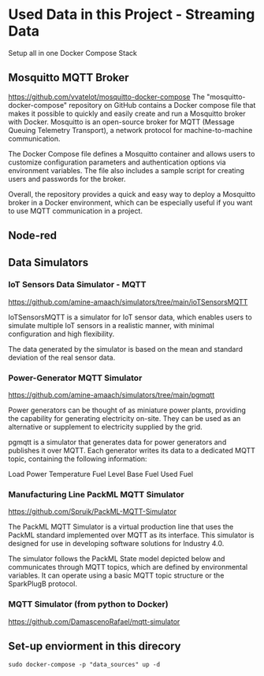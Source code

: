 
# Used Data in this Project - Streaming Data

Setup all in one Docker Compose Stack

## Mosquitto MQTT Broker
https://github.com/vvatelot/mosquitto-docker-compose
The "mosquitto-docker-compose" repository on GitHub contains a Docker compose file that makes it possible to quickly and easily create and run a Mosquitto broker with Docker. Mosquitto is an open-source broker for MQTT (Message Queuing Telemetry Transport), a network protocol for machine-to-machine communication.

The Docker Compose file defines a Mosquitto container and allows users to customize configuration parameters and authentication options via environment variables. The file also includes a sample script for creating users and passwords for the broker.

Overall, the repository provides a quick and easy way to deploy a Mosquitto broker in a Docker environment, which can be especially useful if you want to use MQTT communication in a project.

## Node-red


## Data Simulators

### IoT Sensors Data Simulator - MQTT
https://github.com/amine-amaach/simulators/tree/main/ioTSensorsMQTT

IoTSensorsMQTT is a simulator for IoT sensor data, which enables users to simulate multiple IoT sensors in a realistic manner, with minimal configuration and high flexibility.

The data generated by the simulator is based on the mean and standard deviation of the real sensor data.

### Power-Generator MQTT Simulator
https://github.com/amine-amaach/simulators/tree/main/pgmqtt

Power generators can be thought of as miniature power plants, providing the capability for generating electricity on-site. They can be used as an alternative or supplement to electricity supplied by the grid.

pgmqtt is a simulator that generates data for power generators and publishes it over MQTT. Each generator writes its data to a dedicated MQTT topic, containing the following information:

Load
Power
Temperature
Fuel Level
Base Fuel
Used Fuel

### Manufacturing Line PackML MQTT Simulator
https://github.com/Spruik/PackML-MQTT-Simulator

The PackML MQTT Simulator is a virtual production line that uses the PackML standard implemented over MQTT as its interface. This simulator is designed for use in developing software solutions for Industry 4.0.

The simulator follows the PackML State model depicted below and communicates through MQTT topics, which are defined by environmental variables. It can operate using a basic MQTT topic structure or the SparkPlugB protocol.


### MQTT Simulator (from python to Docker)
https://github.com/DamascenoRafael/mqtt-simulator



## Set-up enviorment in this direcory

    sudo docker-compose -p "data_sources" up -d 

